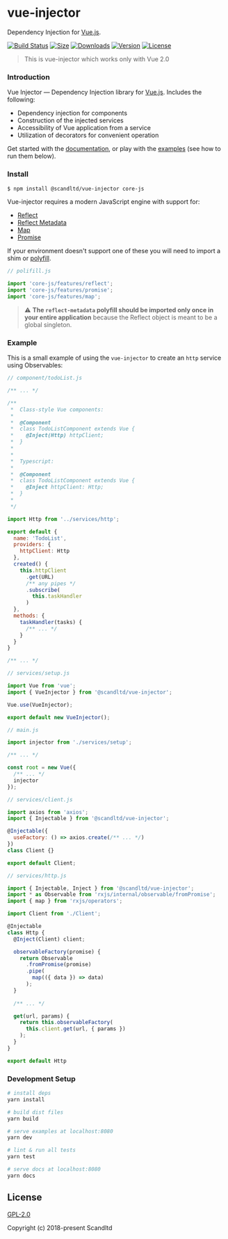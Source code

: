 # vue-injector
Dependency Injection for [Vue.js](http://vuejs.org). 

[![Build Status](https://img.shields.io/circleci/project/github/Scandltd/vue-injector/master.svg?longCache=true&style=flat-square)](https://circleci.com/gh/Scandltd/vue-injector)
[![Size](https://img.shields.io/bundlephobia/minzip/@scandltd/vue-injector.svg?style=flat-square)](https://www.npmjs.com/package/@scandltd/vue-injector)
[![Downloads](https://img.shields.io/npm/dt/@scandltd/vue-injector.svg?longCache=true&style=flat-square)](https://www.npmjs.com/package/@scandltd/vue-injector)
[![Version](https://img.shields.io/npm/v/@scandltd/vue-injector.svg?longCache=true&style=flat-square)](https://www.npmjs.com/package/@scandltd/vue-injector)
[![License](https://img.shields.io/npm/l/@scandltd/vue-injector.svg?longCache=true&style=flat-square)](https://www.npmjs.com/package/@scandltd/vue-injector)

> This is vue-injector which works only with Vue 2.0

### Introduction

Vue Injector — Dependency Injection library for [Vue.js](https://ru.vuejs.org/). Includes the following:

- Dependency injection for components
- Construction of the injected services
- Accessibility of Vue application from a service
- Utilization of decorators for convenient operation

Get started with the [documentation](https://vue-injector.netlify.com/guide/), or play with the [examples](https://github.com/Scandltd/vue-injector/tree/master/examples) (see how to run them below).

### Install

```bash 
$ npm install @scandltd/vue-injector core-js
```

Vue-injector requires a modern JavaScript engine with support for:

- [Reflect](https://developer.mozilla.org/ru/docs/Web/JavaScript/Reference/Global_Objects/Reflect)
- [Reflect Metadata](https://rbuckton.github.io/reflect-metadata/)
- [Map](https://developer.mozilla.org/en-US/docs/Web/JavaScript/Reference/Global_Objects/Map)
- [Promise](https://developer.mozilla.org/en-US/docs/Web/JavaScript/Reference/Global_Objects/Promise)

If your environment doesn't support one of these you will need to import a shim or [polyfill](https://github.com/zloirock/core-js/).

```js
// polifill.js

import 'core-js/features/reflect';
import 'core-js/features/promise';
import 'core-js/features/map';
```

> :warning: **The `reflect-metadata` polyfill should be imported only once in your entire application** because the Reflect object is meant to be a global singleton.

### Example

This is a small example of using the `vue-injector` to create an `http` service using Observables:

```js
// component/todoList.js

/** ... */

/** 
 *  Class-style Vue components:
 *  
 *  @Component
 *  class TodoListComponent extends Vue {
 *    @Inject(Http) httpClient;
 *  }
 *  
 *  
 *  Typescript:
 *  
 *  @Component
 *  class TodoListComponent extends Vue {
 *    @Inject httpClient: Http;
 *  }
 *  
 */

import Http from '../services/http';

export default {
  name: 'TodoList',
  providers: {
    httpClient: Http
  },
  created() {
    this.httpClient
      .get(URL)
      /** any pipes */
      .subscribe(
        this.taskHandler
      )
  },
  methods: {
    taskHandler(tasks) {
      /** ... */
    }
  }
}

/** ... */

```

```js
// services/setup.js

import Vue from 'vue';
import { VueInjector } from '@scandltd/vue-injector';

Vue.use(VueInjector);

export default new VueInjector();

```

```js
// main.js

import injector from './services/setup';

/** ... */

const root = new Vue({
  /** ... */
  injector
});

```

```js
// services/client.js

import axios from 'axios';
import { Injectable } from '@scandltd/vue-injector';

@Injectable({
  useFactory: () => axios.create(/** ... */)
})
class Client {}

export default Client;

```

```js
// services/http.js

import { Injectable, Inject } from '@scandltd/vue-injector';
import * as Observable from 'rxjs/internal/observable/fromPromise';
import { map } from 'rxjs/operators';

import Client from './Client';

@Injectable
class Http {
  @Inject(Client) client;

  observableFactory(promise) {
    return Observable
      .fromPromise(promise)
      .pipe(
        map(({ data }) => data)
      );
  }
  
  /** ... */

  get(url, params) {
    return this.observableFactory(
      this.client.get(url, { params })
    );
  }
}

export default Http

```


### Development Setup

``` bash
# install deps
yarn install

# build dist files
yarn build

# serve examples at localhost:8080
yarn dev

# lint & run all tests
yarn test

# serve docs at localhost:8080
yarn docs
```

## License

[GPL-2.0](https://opensource.org/licenses/GPL-2.0)

Copyright (c) 2018-present Scandltd


